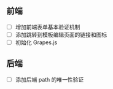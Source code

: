 ## 前端

- [ ] 增加前端表单基本验证机制
- [ ] 添加跳转到模板编辑页面的链接和图标
- [ ] 初始化 Grapes.js

## 后端

- [ ] 添加后端 path 的唯一性验证
